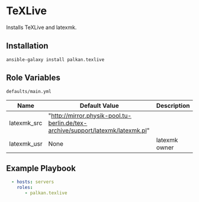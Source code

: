 TeXLive
========

Installs TeXLive and latexmk.

Installation
--------------

`ansible-galaxy install palkan.texlive`

Role Variables
--------------

`defaults/main.yml`

| Name                        | Default Value |  Description    |
|-----------------------------|---------------|-----------------|
| latexmk_src                 | "http://mirror.physik-pool.tu-berlin.de/tex-archive/support/latexmk/latexmk.pl"        |  |
| latexmk_usr                 | None | latexmk owner

Example Playbook
-------------------------
```yml
  - hosts: servers
    roles:
       - palkan.texlive
```
